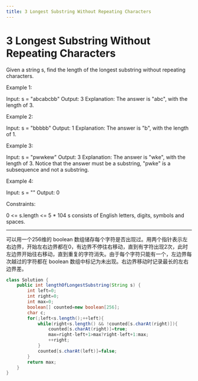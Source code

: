 ```yaml
---
title: 3 Longest Substring Without Repeating Characters
---
```


# 3 Longest Substring Without Repeating Characters

Given a string s, find the length of the longest substring without repeating characters.

Example 1:

Input: s = "abcabcbb"
Output: 3
Explanation: The answer is "abc", with the length of 3.

Example 2:

Input: s = "bbbbb"
Output: 1
Explanation: The answer is "b", with the length of 1.

Example 3:

Input: s = "pwwkew"
Output: 3
Explanation: The answer is "wke", with the length of 3.
Notice that the answer must be a substring, "pwke" is a subsequence and not a substring.

Example 4:

Input: s = ""
Output: 0
 

Constraints:

0 <= s.length <= 5 * 104
s consists of English letters, digits, symbols and spaces.

---

可以用一个256维的 boolean 数组储存每个字符是否出现过。用两个指针表示左右边界，开始左右边界都在0，有边界不停往右移动，直到有字符出现2次，此时左边界开始往右移动，直到重复的字符消失。由于每个字符只能有一个，左边界每次越过的字符都在 boolean 数组中标记为未出现。右边界移动时记录最长的左右边界差。

~~~java
class Solution {
    public int lengthOfLongestSubstring(String s) {
        int left=0;
        int right=0;
        int max=0;
        boolean[] counted=new boolean[256];
        char c;
        for(;left<s.length();++left){
            while(right<s.length() && !counted[s.charAt(right)]){
                counted[s.charAt(right)]=true;
                max=right-left+1>max?right-left+1:max;
                ++right;
            }
            counted[s.charAt(left)]=false;
        }
        return max;
    }
}
~~~